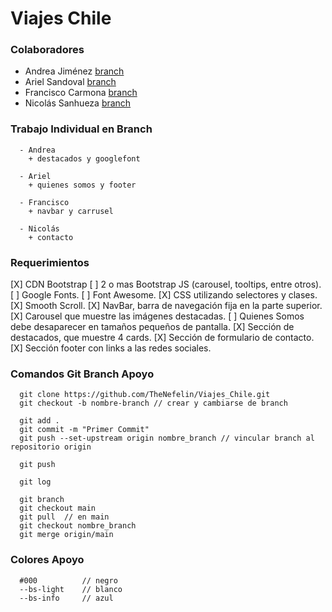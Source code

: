 # Viajes Chile

### Colaboradores

  * Andrea Jiménez [branch](https://github.com/TheNefelin/Viajes_Chile/tree/andrea)
  * Ariel Sandoval [branch](https://github.com)
  * Francisco Carmona [branch](https://github.com/TheNefelin/Viajes_Chile/tree/francisco) 
  * Nicolás Sanhueza [branch](https://github.com/TheNefelin/Viajes_Chile/tree/nicolas) 

### Trabajo Individual en Branch
```
  - Andrea
    + destacados y googlefont

  - Ariel
    + quienes somos y footer

  - Francisco
    + navbar y carrusel

  - Nicolás
    + contacto
```

### Requerimientos
  [X] CDN Bootstrap
  [ ] 2 o mas Bootstrap JS (carousel, tooltips, entre otros).
  [ ] Google Fonts.
  [ ] Font Awesome.
  [X] CSS utilizando selectores y clases.
  [X] Smooth Scroll.
  [X] NavBar, barra de navegación fija en la parte superior.
  [X] Carousel que muestre las imágenes destacadas.
  [ ] Quienes Somos debe desaparecer en tamaños pequeños de pantalla.
  [X] Sección de destacados, que muestre 4 cards.
  [X] Sección de formulario de contacto.
  [X] Sección footer con links a las redes sociales.

### Comandos Git Branch Apoyo
```
  git clone https://github.com/TheNefelin/Viajes_Chile.git
  git checkout -b nombre-branch // crear y cambiarse de branch

  git add .
  git commit -m "Primer Commit"
  git push --set-upstream origin nombre_branch // vincular branch al repositorio origin

  git push

  git log

  git branch
  git checkout main
  git pull	// en main
  git checkout nombre_branch
  git merge origin/main
```

### Colores Apoyo
```
  #000          // negro
  --bs-light    // blanco
  --bs-info     // azul
```
